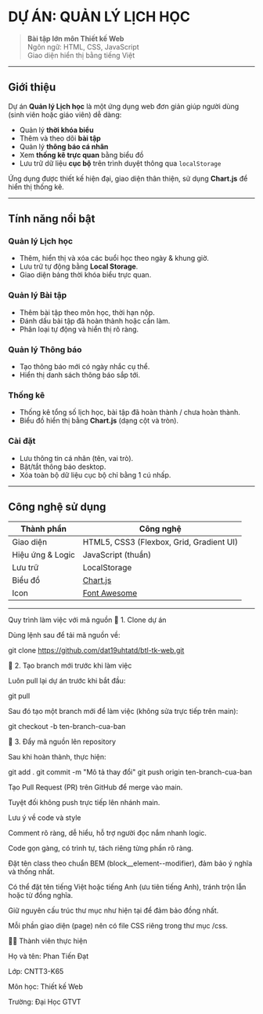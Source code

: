 #  DỰ ÁN: QUẢN LÝ LỊCH HỌC

> **Bài tập lớn môn Thiết kế Web**  
> Ngôn ngữ: HTML, CSS, JavaScript  
> Giao diện hiển thị bằng tiếng Việt

---

##  Giới thiệu

Dự án **Quản lý Lịch học** là một ứng dụng web đơn giản giúp người dùng (sinh viên hoặc giáo viên) dễ dàng:
- Quản lý **thời khóa biểu**
- Thêm và theo dõi **bài tập**
- Quản lý **thông báo cá nhân**
- Xem **thống kê trực quan** bằng biểu đồ
- Lưu trữ dữ liệu **cục bộ** trên trình duyệt thông qua `localStorage`

Ứng dụng được thiết kế hiện đại, giao diện thân thiện, sử dụng **Chart.js** để hiển thị thống kê.

---


##  Tính năng nổi bật

###  Quản lý Lịch học
- Thêm, hiển thị và xóa các buổi học theo ngày & khung giờ.
- Lưu trữ tự động bằng **Local Storage**.
- Giao diện bảng thời khóa biểu trực quan.

###  Quản lý Bài tập
- Thêm bài tập theo môn học, thời hạn nộp.
- Đánh dấu bài tập đã hoàn thành hoặc cần làm.
- Phân loại tự động và hiển thị rõ ràng.

###  Quản lý Thông báo
- Tạo thông báo mới có ngày nhắc cụ thể.
- Hiển thị danh sách thông báo sắp tới.

###  Thống kê
- Thống kê tổng số lịch học, bài tập đã hoàn thành / chưa hoàn thành.
- Biểu đồ hiển thị bằng **Chart.js** (dạng cột và tròn).

###  Cài đặt
- Lưu thông tin cá nhân (tên, vai trò).
- Bật/tắt thông báo desktop.
- Xóa toàn bộ dữ liệu cục bộ chỉ bằng 1 cú nhấp.

---

##  Công nghệ sử dụng

| Thành phần | Công nghệ |
|-------------|------------|
| Giao diện | HTML5, CSS3 (Flexbox, Grid, Gradient UI) |
| Hiệu ứng & Logic | JavaScript (thuần) |
| Lưu trữ | LocalStorage |
| Biểu đồ | [Chart.js](https://www.chartjs.org/) |
| Icon | [Font Awesome](https://fontawesome.com/) |

---
Quy trình làm việc với mã nguồn
🔹 1. Clone dự án

Dùng lệnh sau để tải mã nguồn về:

git clone https://github.com/dat19uhtatd/btl-tk-web.git

🔹 2. Tạo branch mới trước khi làm việc

Luôn pull lại dự án trước khi bắt đầu:

git pull


Sau đó tạo một branch mới để làm việc (không sửa trực tiếp trên main):

git checkout -b ten-branch-cua-ban

🔹 3. Đẩy mã nguồn lên repository

Sau khi hoàn thành, thực hiện:

git add .
git commit -m "Mô tả thay đổi"
git push origin ten-branch-cua-ban


Tạo Pull Request (PR) trên GitHub để merge vào main.

 Tuyệt đối không push trực tiếp lên nhánh main.
 
 Lưu ý về code và style
 
 Comment rõ ràng, dễ hiểu, hỗ trợ người đọc nắm nhanh logic.
 
 Code gọn gàng, có trình tự, tách riêng từng phần rõ ràng.
 
 Đặt tên class theo chuẩn BEM (block__element--modifier), đảm bảo ý nghĩa và thống nhất.
 
 Có thể đặt tên tiếng Việt hoặc tiếng Anh (ưu tiên tiếng Anh), tránh trộn lẫn hoặc từ đồng nghĩa.
 
 Giữ nguyên cấu trúc thư mục như hiện tại để đảm bảo đồng nhất.
 
 Mỗi phần giao diện (page) nên có file CSS riêng trong thư mục /css.

👨‍💻 Thành viên thực hiện

Họ và tên: Phan Tiến Đạt

Lớp: CNTT3-K65

Môn học: Thiết kế Web

Trường: Đại Học GTVT


